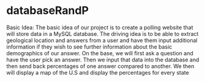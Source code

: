 databaseRandP
=============

Basic Idea: The basic idea of our project is to create a polling website that will store data in a MySQL database. The driving idea is to be able to extract geological location and answers from a user and have them input additional information if they wish to see further information about the basic demographics of our answer. On the base, we will first ask a question and have the user pick an answer. Then we input that data into the database and then send back percentages of one answer compared to another. We then will display a map of the U.S and display the percentages for every state

